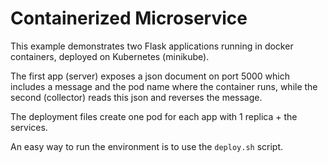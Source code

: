 # Containerized Microservice

This example demonstrates two Flask applications running in docker containers, deployed on Kubernetes (minikube).

The first app (server) exposes a json document on port 5000 which includes a message and the pod name where the container runs, while the second (collector) reads this json and reverses the message.

The deployment files create one pod for each app with 1 replica + the services.

An easy way to run the environment is to use the `deploy.sh` script.